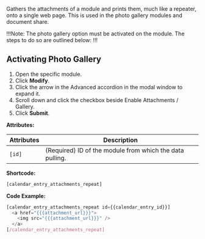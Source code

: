 Gathers the attachments of a module and prints them, much like a repeater, onto a single web page. This is used in the photo gallery modules and document share.

!!!Note: 
The photo gallery option must be activated on the module. The steps to do so are outlined below:
!!!

## Activating Photo Gallery

1. Open the specific module.
2. Click **Modify**.
3. Click the arrow in the Advanced accordion in the modal window to expand it.
4. Scroll down and click the checkbox beside Enable Attachments / Gallery.
5. Click **Submit**. 
 
**Attributes:**

**Attributes** | **Description** 
:--- | ---
```[id]```| (Required) ID of the module from which the data pulling.

**Shortcode:**

```js
[calendar_entry_attachments_repeat]
```

**Code Example:**
 
```js
[calendar_entry_attachments_repeat id={{calendar_entry_id}}]
  <a href="{{{attachment_url}}}">
    <img src="{{{attachment_url}}}" />
  </a>
[/calendar_entry_attachments_repeat]
```